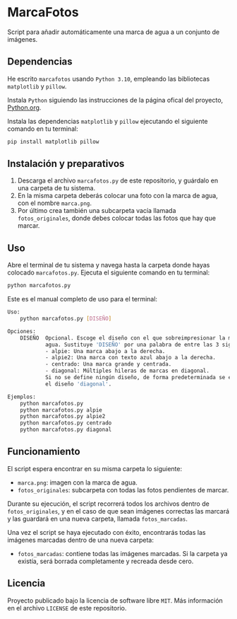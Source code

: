 # MarcaFotos

Script para añadir automáticamente una marca de agua a un conjunto de imágenes.

## Dependencias

He escrito `marcafotos` usando `Python 3.10`, empleando las bibliotecas `matplotlib` y `pillow`.

Instala `Python` siguiendo las instrucciones de la página ofical del proyecto, [Python.org](https://www.python.org).

Instala las dependencias `matplotlib` y `pillow` ejecutando el siguiente comando en tu terminal:

```sh
pip install matplotlib pillow
```

## Instalación y preparativos

1) Descarga el archivo `marcafotos.py` de este repositorio, y guárdalo en una carpeta de tu sistema.
2) En la misma carpeta deberás colocar una foto con la marca de agua, con el nombre `marca.png`.
3) Por último crea también una subcarpeta vacía llamada `fotos_originales`, donde debes colocar todas las fotos que hay que marcar.

## Uso

Abre el terminal de tu sistema y navega hasta la carpeta donde hayas colocado `marcafotos.py`.
Ejecuta el siguiente comando en tu terminal:

```sh
python marcafotos.py
```

Este es el manual completo de uso para el terminal:

```sh
Uso:
    python marcafotos.py [DISEÑO]

Opciones:
    DISEÑO  Opcional. Escoge el diseño con el que sobreimpresionar la marca de
            agua. Sustituye 'DISEÑO' por una palabra de entre las 3 siguientes:
            - alpie: Una marca abajo a la derecha.
            - alpie2: Una marca con texto azul abajo a la derecha.
            - centrado: Una marca grande y centrada.
            - diagonal: Múltiples hileras de marcas en diagonal.
            Si no se define ningún diseño, de forma predeterminada se escogerá
            el diseño 'diagonal'.

Ejemplos:
    python marcafotos.py
    python marcafotos.py alpie
    python marcafotos.py alpie2
    python marcafotos.py centrado
    python marcafotos.py diagonal
```

## Funcionamiento

El script espera encontrar en su misma carpeta lo siguiente:

- `marca.png`: imagen con la marca de agua.
- `fotos_originales`: subcarpeta con todas las fotos pendientes de marcar.

Durante su ejecución, el script recorrerá todos los archivos dentro de `fotos_originales`, y en el caso de que sean imágenes correctas las marcará y las guardará en una nueva carpeta, llamada `fotos_marcadas`.

Una vez el script se haya ejecutado con éxito, encontrarás todas las imágenes marcadas dentro de una nueva carpeta:

- `fotos_marcadas`: contiene todas las imágenes marcadas. Si la carpeta ya existía, será borrada completamente y recreada desde cero.

## Licencia

Proyecto publicado bajo la licencia de software libre `MIT`. Más información en el archivo `LICENSE` de este repositorio.
